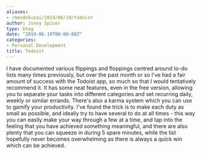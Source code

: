 ```yaml
---
aliases:
- /mendokusai/2019/06/19/todoist
author: Jonny Spicer
type: blog
date: "2019-06-19T00:00:00Z"
categories:
- Personal Development
title: Todoist
---
```

I have documented various flippings and floppings centred around to-do lists many times previously, but over the past month or so I've had a fair amount of success
with the Todoist app, so much so that I would tentatively recommend it. It has some neat features, even in the free version, allowing you to separate your tasks into
different categories and set recurring daily, weekly or similar errands. There's also a karma system which you can use to gamify your productivity. I've found the trick
is to make each duty as small as possible, and ideally try to have several to do at all times - this way you can easily make your way through a few at a time, and tap
into the feeling that you have achieved something meaningful, and there are also plenty that you can squeeze in during 5 spare minutes, while the list hopefully never
becomes overwhelming as there is always a quick win which can be achieved.
